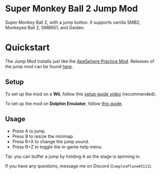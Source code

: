 # Super Monkey Ball 2 Jump Mod

Super Monkey Ball 2, with a jump button. It supports vanilla SMB2, Monkeyed Ball 2, SMB651, and Gaiden.

# Quickstart

The Jump Mod installs just like the [ApeSphere Practice Mod](https://github.com/complexplane/apesphere). Releases of the jump mod can be found [here](https://github.com/ComplexPlane/SMB2JumpMod/releases).

## Setup

To set up the mod on a **Wii**, follow this [setup guide video](https://www.youtube.com/watch?v=BwI_HtiMUiQ&list=PL7BL-I_VX5tNeBwc7jlweIXvf59QG_dMG&index=1) (recommended).

To set up the mod on **Dolphin Emulator**, follow [this guide](/doc/dolphin-setup-guide.md). 

## Usage

* Press A to jump.
* Press B to resize the minimap.
* Press R+X to change the jump sound.
* Press R+Z to toggle the in-game help menu.

Tip: you can buffer a jump by holding A as the stage is spinning in.

If you have any questions, message me on Discord (`ComplexPlane#3111`).
